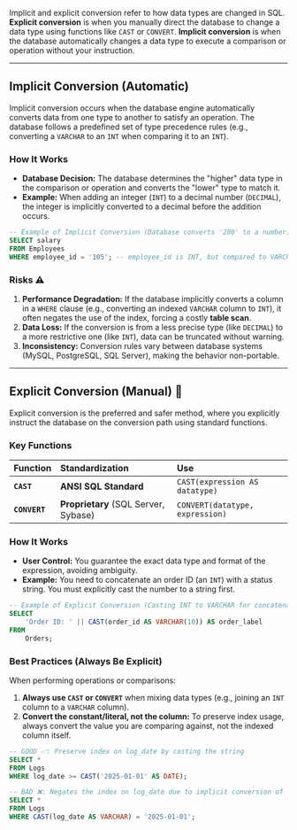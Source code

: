 Implicit and explicit conversion refer to how data types are changed in SQL. **Explicit conversion** is when you manually direct the database to change a data type using functions like `CAST` or `CONVERT`. **Implicit conversion** is when the database automatically changes a data type to execute a comparison or operation without your instruction.

-----

## Implicit Conversion (Automatic)

Implicit conversion occurs when the database engine automatically converts data from one type to another to satisfy an operation. The database follows a predefined set of type precedence rules (e.g., converting a `VARCHAR` to an `INT` when comparing it to an `INT`).

### How It Works

  * **Database Decision:** The database determines the "higher" data type in the comparison or operation and converts the "lower" type to match it.
  * **Example:** When adding an integer (`INT`) to a decimal number (`DECIMAL`), the integer is implicitly converted to a decimal before the addition occurs.

<!-- end list -->

```sql
-- Example of Implicit Conversion (Database converts '200' to a number)
SELECT salary
FROM Employees
WHERE employee_id = '105'; -- employee_id is INT, but compared to VARCHAR '105'
```

### Risks ⚠️

1.  **Performance Degradation:** If the database implicitly converts a column in a `WHERE` clause (e.g., converting an indexed `VARCHAR` column to `INT`), it often negates the use of the index, forcing a costly **table scan**.
2.  **Data Loss:** If the conversion is from a less precise type (like `DECIMAL`) to a more restrictive one (like `INT`), data can be truncated without warning.
3.  **Inconsistency:** Conversion rules vary between database systems (MySQL, PostgreSQL, SQL Server), making the behavior non-portable.

-----

## Explicit Conversion (Manual) 💪

Explicit conversion is the preferred and safer method, where you explicitly instruct the database on the conversion path using standard functions.

### Key Functions

| Function | Standardization | Use |
| :--- | :--- | :--- |
| **`CAST`** | **ANSI SQL Standard** | `CAST(expression AS datatype)` |
| **`CONVERT`** | **Proprietary** (SQL Server, Sybase) | `CONVERT(datatype, expression)` |

### How It Works

  * **User Control:** You guarantee the exact data type and format of the expression, avoiding ambiguity.
  * **Example:** You need to concatenate an order ID (an `INT`) with a status string. You must explicitly cast the number to a string first.

<!-- end list -->

```sql
-- Example of Explicit Conversion (Casting INT to VARCHAR for concatenation)
SELECT 
    'Order ID: ' || CAST(order_id AS VARCHAR(10)) AS order_label
FROM 
    Orders; 
```

### Best Practices (Always Be Explicit)

When performing operations or comparisons:

1.  **Always use `CAST` or `CONVERT`** when mixing data types (e.g., joining an `INT` column to a `VARCHAR` column).
2.  **Convert the constant/literal, not the column:** To preserve index usage, always convert the value you are comparing against, not the indexed column itself.

<!-- end list -->

```sql
-- GOOD ✅: Preserve index on log_date by casting the string
SELECT *
FROM Logs
WHERE log_date >= CAST('2025-01-01' AS DATE);
```

```sql
-- BAD ❌: Negates the index on log_date due to implicit conversion of the column
SELECT *
FROM Logs
WHERE CAST(log_date AS VARCHAR) = '2025-01-01'; 
```
